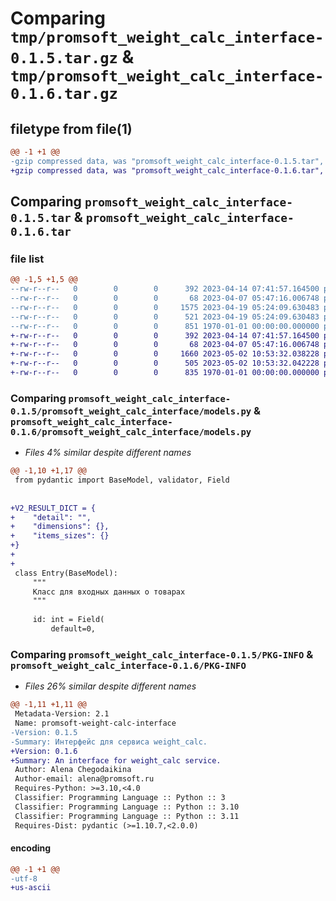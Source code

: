# Comparing `tmp/promsoft_weight_calc_interface-0.1.5.tar.gz` & `tmp/promsoft_weight_calc_interface-0.1.6.tar.gz`

## filetype from file(1)

```diff
@@ -1 +1 @@
-gzip compressed data, was "promsoft_weight_calc_interface-0.1.5.tar", max compression
+gzip compressed data, was "promsoft_weight_calc_interface-0.1.6.tar", max compression
```

## Comparing `promsoft_weight_calc_interface-0.1.5.tar` & `promsoft_weight_calc_interface-0.1.6.tar`

### file list

```diff
@@ -1,5 +1,5 @@
--rw-r--r--   0        0        0      392 2023-04-14 07:41:57.164500 promsoft_weight_calc_interface-0.1.5/README.md
--rw-r--r--   0        0        0       68 2023-04-07 05:47:16.006748 promsoft_weight_calc_interface-0.1.5/promsoft_weight_calc_interface/__init__.py
--rw-r--r--   0        0        0     1575 2023-04-19 05:24:09.630483 promsoft_weight_calc_interface-0.1.5/promsoft_weight_calc_interface/models.py
--rw-r--r--   0        0        0      521 2023-04-19 05:24:09.630483 promsoft_weight_calc_interface-0.1.5/pyproject.toml
--rw-r--r--   0        0        0      851 1970-01-01 00:00:00.000000 promsoft_weight_calc_interface-0.1.5/PKG-INFO
+-rw-r--r--   0        0        0      392 2023-04-14 07:41:57.164500 promsoft_weight_calc_interface-0.1.6/README.md
+-rw-r--r--   0        0        0       68 2023-04-07 05:47:16.006748 promsoft_weight_calc_interface-0.1.6/promsoft_weight_calc_interface/__init__.py
+-rw-r--r--   0        0        0     1660 2023-05-02 10:53:32.038228 promsoft_weight_calc_interface-0.1.6/promsoft_weight_calc_interface/models.py
+-rw-r--r--   0        0        0      505 2023-05-02 10:53:32.042228 promsoft_weight_calc_interface-0.1.6/pyproject.toml
+-rw-r--r--   0        0        0      835 1970-01-01 00:00:00.000000 promsoft_weight_calc_interface-0.1.6/PKG-INFO
```

### Comparing `promsoft_weight_calc_interface-0.1.5/promsoft_weight_calc_interface/models.py` & `promsoft_weight_calc_interface-0.1.6/promsoft_weight_calc_interface/models.py`

 * *Files 4% similar despite different names*

```diff
@@ -1,10 +1,17 @@
 from pydantic import BaseModel, validator, Field
 
 
+V2_RESULT_DICT = {
+    "detail": "",
+    "dimensions": {},
+    "items_sizes": {}
+}
+
+
 class Entry(BaseModel):
     """
     Класс для входных данных о товарах
     """
 
     id: int = Field(
         default=0,
```

### Comparing `promsoft_weight_calc_interface-0.1.5/PKG-INFO` & `promsoft_weight_calc_interface-0.1.6/PKG-INFO`

 * *Files 26% similar despite different names*

```diff
@@ -1,11 +1,11 @@
 Metadata-Version: 2.1
 Name: promsoft-weight-calc-interface
-Version: 0.1.5
-Summary: Интерфейс для сервиса weight_calc.
+Version: 0.1.6
+Summary: An interface for weight_calc service.
 Author: Alena Chegodaikina
 Author-email: alena@promsoft.ru
 Requires-Python: >=3.10,<4.0
 Classifier: Programming Language :: Python :: 3
 Classifier: Programming Language :: Python :: 3.10
 Classifier: Programming Language :: Python :: 3.11
 Requires-Dist: pydantic (>=1.10.7,<2.0.0)
```

#### encoding

```diff
@@ -1 +1 @@
-utf-8
+us-ascii
```

